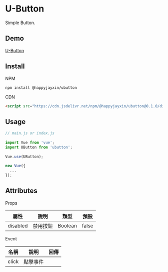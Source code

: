 # U-Button

Simple Button.

## Demo
[U-Button](https://happyjayxin.github.io/UButton/)

## Install
NPM
```
npm install @happyjayxin/ubutton
```
CDN
```html
<script src="https://cdn.jsdelivr.net/npm/@happyjayxin/ubutton@0.1.0/dist/u-button.umd.min.js"></script>
```


## Usage
```javascript
// main.js or index.js
 
import Vue from 'vue';
import UButton from 'ubutton';
 
Vue.use(UButton);
 
new Vue({
  ...
});
```

## Attributes
Props

屬性|說明|類型|預設
---|---|---|---
disabled|禁用按鈕|Boolean|false

Event

名稱|說明|回傳
---|---|---
click|點擊事件|
